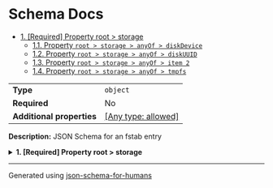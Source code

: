 # Schema Docs

- [1. [Required] Property root > storage](#storage-72616765)
  - [1.1. Property `root > storage > anyOf > diskDevice`](#storage_anyOf_i0-665f6930)
  - [1.2. Property `root > storage > anyOf > diskUUID`](#storage_anyOf_i1-665f6931)
  - [1.3. Property `root > storage > anyOf > item 2`](#storage_anyOf_i2-665f6932)
  - [1.4. Property `root > storage > anyOf > tmpfs`](#storage_anyOf_i3-665f6933)

|                           |                                                                           |
| ------------------------- | ------------------------------------------------------------------------- |
| **Type**                  | `object`                                                                  |
| **Required**              | No                                                                        |
| **Additional properties** | [[Any type: allowed]](# "Additional Properties of any type are allowed.") |

**Description:** JSON Schema for an fstab entry

<details>
<summary><strong> <a name="storage-72616765"></a>1. [Required] Property root > storage</strong>  

</summary>
<blockquote>

|                           |                                                                           |
| ------------------------- | ------------------------------------------------------------------------- |
| **Type**                  | `combining`                                                               |
| **Required**              | Yes                                                                       |
| **Additional properties** | [[Any type: allowed]](# "Additional Properties of any type are allowed.") |

<blockquote>

| Any of(Option)                           |
| ---------------------------------------- |
| [diskDevice](#storage_anyOf_i0-665f6930) |
| [diskUUID](#storage_anyOf_i1-665f6931)   |
| [item 2](#storage_anyOf_i2-665f6932)     |
| [tmpfs](#storage_anyOf_i3-665f6933)      |

<blockquote>

### <a name="storage_anyOf_i0-665f6930"></a>1.1. Property `root > storage > anyOf > diskDevice`

|                           |                                                                           |
| ------------------------- | ------------------------------------------------------------------------- |
| **Type**                  | `object`                                                                  |
| **Required**              | No                                                                        |
| **Additional properties** | [[Any type: allowed]](# "Additional Properties of any type are allowed.") |
| **Defined in**            | #/definitions/diskDevice                                                  |

</blockquote>
<blockquote>

### <a name="storage_anyOf_i1-665f6931"></a>1.2. Property `root > storage > anyOf > diskUUID`

|                           |                                                                           |
| ------------------------- | ------------------------------------------------------------------------- |
| **Type**                  | `object`                                                                  |
| **Required**              | No                                                                        |
| **Additional properties** | [[Any type: allowed]](# "Additional Properties of any type are allowed.") |
| **Defined in**            | #/definitions/diskUUID                                                    |

</blockquote>
<blockquote>

### <a name="storage_anyOf_i2-665f6932"></a>1.3. Property `root > storage > anyOf > item 2`

|                           |                                                                           |
| ------------------------- | ------------------------------------------------------------------------- |
| **Type**                  | `object`                                                                  |
| **Required**              | No                                                                        |
| **Additional properties** | [[Any type: allowed]](# "Additional Properties of any type are allowed.") |

</blockquote>
<blockquote>

### <a name="storage_anyOf_i3-665f6933"></a>1.4. Property `root > storage > anyOf > tmpfs`

|                           |                                                                           |
| ------------------------- | ------------------------------------------------------------------------- |
| **Type**                  | `object`                                                                  |
| **Required**              | No                                                                        |
| **Additional properties** | [[Any type: allowed]](# "Additional Properties of any type are allowed.") |
| **Defined in**            | #/definitions/tmpfs                                                       |

</blockquote>

</blockquote>

</blockquote>
</details>

----------------------------------------------------------------------------------------------------------------------------
Generated using [json-schema-for-humans](https://github.com/coveooss/json-schema-for-humans)